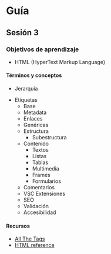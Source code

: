 # Guía
## Sesión 3
### Objetivos de aprendizaje
- HTML (HyperText Markup Language)
#### Términos y conceptos
- Jerarquía
* Etiquetas
  - Base
  - Metadata
  - Enlaces
  - Genéricas
  * Estructura
    - Subestructura
  * Contenido
    - Textos
    - Listas
    - Tablas
    - Multimedia
    - Frames
    - Formularios
  - Comentarios
  - VSC Extensiones
  - SEO
  - Validación
  - Accesibilidad
#### Recursos
- [All The Tags](https://allthetags.com/)
- [HTML reference](https://htmlreference.io/)

